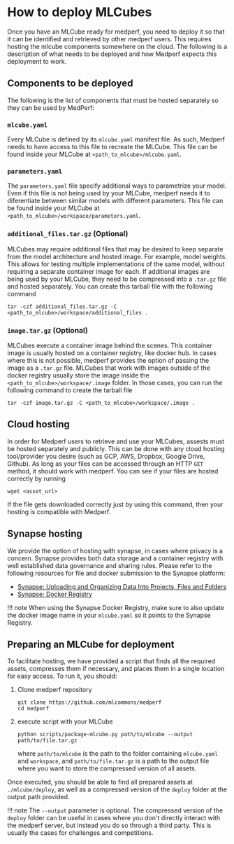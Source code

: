 # How to deploy MLCubes

Once you have an MLCube ready for medperf, you need to deploy it so that it can be identified and retrieved by other medperf users. This requires hosting the mlcube components somewhere on the cloud. The following is a description of what needs to be deployed and how Medperf expects this deployment to work.

## Components to be deployed

The following is the list of components that must be hosted separately so they can be used by MedPerf:

### `mlcube.yaml`
Every MLCube is defined by its `mlcube.yaml` manifest file. As such, Medperf needs to have access to this file to recreate the MLCube. This file can be found inside your MLCube at `<path_to_mlcube>/mlcube.yaml`.

### `parameters.yaml`
The `parameters.yaml` file specify additional ways to parametrize your model. Even if this file is not being used by your MLCube, medperf needs it to diferentiate between similar models with different parameters. This file can be found inside your MLCube at `<path_to_mlcube>/workspace/parameters.yaml`.

### `additional_files.tar.gz` (Optional)
MLCubes may require additional files that may be desired to keep separate from the model architecture and hosted image. For example, model weights. This allows for testing multiple implementations of the same model, without requiring a separate container image for each. If additional images are being used by your MLCube, they need to be compressed into a `.tar.gz` file and hosted separately. You can create this tarball file with the following command
```
tar -czf additional_files.tar.gz -C <path_to_mlcube>/workspace/additional_files .
```

### `image.tar.gz` (Optional)
MLCubes execute a container image behind the scenes. This container image is usually hosted on a container registry, like docker hub. In cases where this is not possible, medperf provides the option of passing the image as a `.tar.gz` file. MLCubes that work with images outside of the docker registry usually store the image inside the `<path_to_mlcube>/workspace/.image` folder. In those cases, you can run the following command to create the tarball file
```
tar -czf image.tar.gz -C <path_to_mlcube>/workspace/.image .
```

## Cloud hosting
In order for Medperf users to retrieve and use your MLCubes, assests must be hosted separately and publicly. This can be done with any cloud hosting tool/provider you desire (such as GCP, AWS, Dropbox, Google Drive, Github). As long as your files can be accessed through an HTTP `GET` method, it should work with medperf. You can see if your files are hosted correctly by running
```
wget <asset_url>
```
If the file gets downloaded correctly just by using this command, then your hosting is compatible with Medperf.

## Synapse hosting
We provide the option of hosting with synapse, in cases where privacy is a concern. Synapse provides both data storage and a container registry with well established data governance and sharing rules. Please refer to the following resources for file and docker submission to the Synapse platform:

- [Synapse: Uploading and Organizing Data Into Projects, Files and Folders](https://help.synapse.org/docs/Uploading-and-Organizing-Data-Into-Projects,-Files,-and-Folders.2048327716.html)
- [Synapse: Docker Registry](https://help.synapse.org/docs/Synapse-Docker-Registry.2011037752.html)

!!! note
    When using the Synapse Docker Registry, make sure to also update the docker image name in your `mlcube.yaml` so it points to the Synapse Registry.

## Preparing an MLCube for deployment
To facilitate hosting, we have provided a script that finds all the required assets, compresses them if necessary, and places them in a single location for easy access. To run it, you should:

1. Clone medperf repository
   ```
   git clone https://github.com/mlcommons/medperf
   cd medperf
   ```
2. execute script with your MLCube
   ```
   python scripts/package-mlcube.py path/to/mlcube --output path/to/file.tar.gz
   ```
   where `path/to/mlcube` is the path to the folder containing `mlcube.yaml` and `workspace`, and `path/to/file.tar.gz` is a path to the output file where you want to store the compressed version of all assets.

Once executed, you should be able to find all prepared assets at `./mlcube/deploy`, as well as a compressed version of the `deploy` folder at the output path provided.

!!! note
    The `--output` parameter is optional. The compressed version of the `deploy` folder can be useful in cases where you don't directly interact with the medperf server, but instead you do so through a third party. This is usually the cases for challenges and competitions.